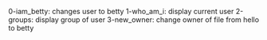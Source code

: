 0-iam_betty: changes user to betty
1-who_am_i: display current user
2-groups: display group of user
3-new_owner: change owner of file from hello to betty

